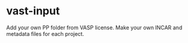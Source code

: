# vast-input

Add your own PP folder from VASP license. 
Make your own INCAR and metadata files for each project.
